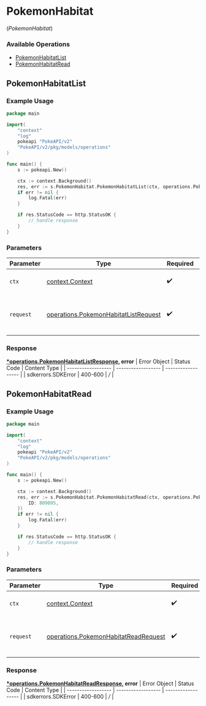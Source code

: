 # PokemonHabitat
(*PokemonHabitat*)

### Available Operations

* [PokemonHabitatList](#pokemonhabitatlist)
* [PokemonHabitatRead](#pokemonhabitatread)

## PokemonHabitatList

### Example Usage

```go
package main

import(
	"context"
	"log"
	pokeapi "PokeAPI/v2"
	"PokeAPI/v2/pkg/models/operations"
)

func main() {
    s := pokeapi.New()

    ctx := context.Background()
    res, err := s.PokemonHabitat.PokemonHabitatList(ctx, operations.PokemonHabitatListRequest{})
    if err != nil {
        log.Fatal(err)
    }

    if res.StatusCode == http.StatusOK {
        // handle response
    }
}
```

### Parameters

| Parameter                                                                                        | Type                                                                                             | Required                                                                                         | Description                                                                                      |
| ------------------------------------------------------------------------------------------------ | ------------------------------------------------------------------------------------------------ | ------------------------------------------------------------------------------------------------ | ------------------------------------------------------------------------------------------------ |
| `ctx`                                                                                            | [context.Context](https://pkg.go.dev/context#Context)                                            | :heavy_check_mark:                                                                               | The context to use for the request.                                                              |
| `request`                                                                                        | [operations.PokemonHabitatListRequest](../../pkg/models/operations/pokemonhabitatlistrequest.md) | :heavy_check_mark:                                                                               | The request object to use for the request.                                                       |


### Response

**[*operations.PokemonHabitatListResponse](../../pkg/models/operations/pokemonhabitatlistresponse.md), error**
| Error Object       | Status Code        | Content Type       |
| ------------------ | ------------------ | ------------------ |
| sdkerrors.SDKError | 400-600            | */*                |

## PokemonHabitatRead

### Example Usage

```go
package main

import(
	"context"
	"log"
	pokeapi "PokeAPI/v2"
	"PokeAPI/v2/pkg/models/operations"
)

func main() {
    s := pokeapi.New()

    ctx := context.Background()
    res, err := s.PokemonHabitat.PokemonHabitatRead(ctx, operations.PokemonHabitatReadRequest{
        ID: 809895,
    })
    if err != nil {
        log.Fatal(err)
    }

    if res.StatusCode == http.StatusOK {
        // handle response
    }
}
```

### Parameters

| Parameter                                                                                        | Type                                                                                             | Required                                                                                         | Description                                                                                      |
| ------------------------------------------------------------------------------------------------ | ------------------------------------------------------------------------------------------------ | ------------------------------------------------------------------------------------------------ | ------------------------------------------------------------------------------------------------ |
| `ctx`                                                                                            | [context.Context](https://pkg.go.dev/context#Context)                                            | :heavy_check_mark:                                                                               | The context to use for the request.                                                              |
| `request`                                                                                        | [operations.PokemonHabitatReadRequest](../../pkg/models/operations/pokemonhabitatreadrequest.md) | :heavy_check_mark:                                                                               | The request object to use for the request.                                                       |


### Response

**[*operations.PokemonHabitatReadResponse](../../pkg/models/operations/pokemonhabitatreadresponse.md), error**
| Error Object       | Status Code        | Content Type       |
| ------------------ | ------------------ | ------------------ |
| sdkerrors.SDKError | 400-600            | */*                |
